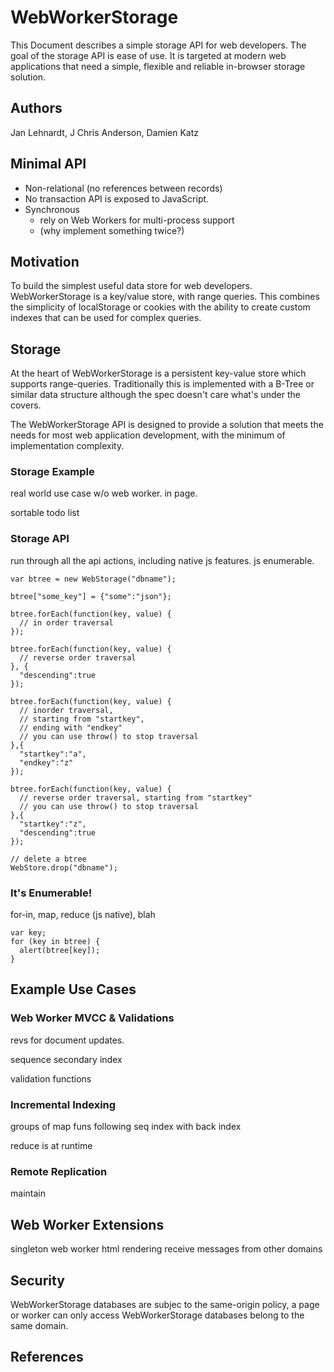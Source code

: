 # WebWorkerStorage

This Document describes a simple storage API for web developers. The goal of the storage API is ease of use. It is targeted at modern web applications that need a simple, flexible and reliable in-browser storage solution.


## Authors

Jan Lehnardt, J Chris Anderson, Damien Katz


## Minimal API
  - Non-relational (no references between records)
  - No transaction API is exposed to JavaScript.
  - Synchronous
    - rely on Web Workers for multi-process support 
    - (why implement something twice?)

## Motivation
  To build the simplest useful data store for web developers. WebWorkerStorage is a key/value store, with range queries. This combines the simplicity of localStorage or cookies with the ability to create custom indexes that can be used for complex queries.
  
## Storage
  At the heart of WebWorkerStorage is a persistent key-value store which supports range-queries. Traditionally this is implemented with a B-Tree or similar data structure although the spec doesn't care what's under the covers.
  
  The WebWorkerStorage API is designed to provide a solution that meets the needs for most web application development, with the minimum of implementation complexity.
  

### Storage Example

real world use case w/o web worker. in page.

sortable todo list

### Storage API

run through all the api actions, including native js features. js enumerable.

    var btree = new WebStorage("dbname");
    
    btree["some_key"] = {"some":"json"};
    
    btree.forEach(function(key, value) {
      // in order traversal
    });
    
    btree.forEach(function(key, value) {
      // reverse order traversal
    }, {
      "descending":true
    });
    
    btree.forEach(function(key, value) {
      // inorder traversal, 
      // starting from "startkey", 
      // ending with "endkey"
      // you can use throw() to stop traversal
    },{
      "startkey":"a", 
      "endkey":"z"
    });
    
    btree.forEach(function(key, value) {
      // reverse order traversal, starting from "startkey"
      // you can use throw() to stop traversal
    },{
      "startkey":"z",
      "descending":true 
    });
    
    // delete a btree
    WebStore.drop("dbname");

### It's Enumerable!

for-in, map, reduce (js native), blah

    var key;
    for (key in btree) {
      alert(btree[key]);
    }


## Example Use Cases

### Web Worker MVCC & Validations

revs for document updates.

sequence secondary index

validation functions

### Incremental Indexing

groups of map funs following seq index with back index

reduce is at runtime

### Remote Replication

maintain

## Web Worker Extensions

singleton web worker
html rendering
receive messages from other domains

## Security

WebWorkerStorage databases are subjec to the same-origin policy, a page or worker can only access WebWorkerStorage databases belong to the same domain.



## References

[WW-message-passing]: http://www.whatwg.org/specs/web-workers/current-work/#handler-worker-onmessage



